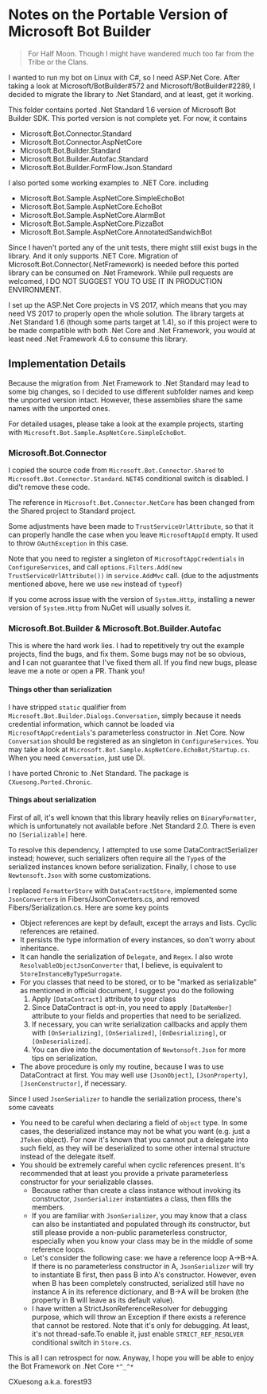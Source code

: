 # Notes on the Portable Version of Microsoft Bot Builder

>   For Half Moon. Though I might have wandered much too far from the Tribe or the Clans.

I wanted to run my bot on Linux with C#, so I need ASP.Net Core. After taking a look at Microsoft/BotBuilder#572 and Microsoft/BotBuilder#2289, I decided to migrate the library to .Net Standard, and at least, get it working.

This folder contains ported .Net Standard 1.6 version of Microsoft Bot Builder SDK. This ported version is not complete yet. For now, it contains

-   Microsoft.Bot.Connector.Standard
-   Microsoft.Bot.Connector.AspNetCore
-   Microsoft.Bot.Builder.Standard
-   Microsoft.Bot.Builder.Autofac.Standard
-   Microsoft.Bot.Builder.FormFlow.Json.Standard

I also ported some working examples to .NET Core. including

-   Microsoft.Bot.Sample.AspNetCore.SimpleEchoBot
-   Microsoft.Bot.Sample.AspNetCore.EchoBot
-   Microsoft.Bot.Sample.AspNetCore.AlarmBot
-   Microsoft.Bot.Sample.AspNetCore.PizzaBot
-   Microsoft.Bot.Sample.AspNetCore.AnnotatedSandwichBot

Since I haven't ported any of the unit tests, there might still exist bugs in the library. And it only supports .NET Core. Migration of Microsoft.Bot.Connector(.NetFramework) is needed before this ported library can be consumed on .Net Framework. While pull requests are welcomed, I DO NOT SUGGEST YOU TO USE IT IN PRODUCTION ENVIRONMENT.

I set up the ASP.Net Core projects in VS 2017, which means that you may need VS 2017 to properly open the whole solution. The library targets at .Net Standard 1.6 (though some parts target at 1.4), so if this project were to be made compatible with both .Net Core and .Net Framework, you would at least need .Net Framework 4.6 to consume this library.

## Implementation Details

Because the migration from .Net Framework to .Net Standard may lead to some big changes, so I decided to use different subfolder names and keep the unported version intact. However, these assemblies share the same names with the unported ones.

For detailed usages, please take a look at the example projects, starting with `Microsoft.Bot.Sample.AspNetCore.SimpleEchoBot`.

### Microsoft.Bot.Connector

I copied the source code from `Microsoft.Bot.Connector.Shared` to `Microsoft.Bot.Connector.Standard`. `NET45` conditional switch is disabled. I did't remove these code.

The reference in `Microsoft.Bot.Connector.NetCore` has been changed from the Shared project to Standard project.

Some adjustments have been made to `TrustServiceUrlAttribute`, so that it can properly handle the case when you leave `MicrosoftAppId` empty. It used to throw `OAuthException` in this case.

Note that you need to register a singleton of `MicrosoftAppCredentials` in `ConfigureServices`, and call `options.Filters.Add(new TrustServiceUrlAttribute())` in `service.AddMvc` call. (due to the adjustments mentioned above, here we use `new` instead of `typeof`)

If you come across issue with the version of `System.Http`, installing a newer version of `System.Http` from NuGet will usually solves it.

### Microsoft.Bot.Builder & Microsoft.Bot.Builder.Autofac

This is where the hard work lies. I had to repetitively try out the example projects, find the bugs, and fix them. Some bugs may not be so obvious, and I can not guarantee that I've fixed them all. If you find new bugs, please leave me a note or open a PR. Thank you!

#### Things other than serialization

I have stripped `static` qualifier from `Microsoft.Bot.Builder.Dialogs.Conversation`, simply because it needs credential information, which cannot be loaded via `MicrosoftAppCredentials`'s parameterless constructor in .Net Core. Now `Conversation` should be registered as an singleton in `ConfigureServices`. You may take a look at `Microsoft.Bot.Sample.AspNetCore.EchoBot/Startup.cs`. When you need  `Conversation`, just use DI.

I have ported Chronic to .Net Standard. The package is `CXuesong.Ported.Chronic`.

#### Things about serialization

First of all, it's well known that this library heavily relies on `BinaryFormatter`, which is unfortunately not available before .Net Standard 2.0. There is even no `[Serializable]` here.

To resolve this dependency, I attempted to use some DataContractSerializer instead; however, such serializers often require all the `Type`s of the serialized instances known before serialization. Finally, I chose to use `Newtonsoft.Json` with some customizations.

I replaced `FormatterStore` with `DataContractStore`, implemented some `JsonConverter`s in Fibers/JsonConverters.cs, and removed Fibers/Serialization.cs. Here are some key points

*   Object references are kept by default, except the arrays and lists. Cyclic references are retained.
*   It persists the type information of every instances, so don't worry about inheritance.
*   It can handle the serialization of `Delegate`, and `Regex`. I also wrote `ResolvableObjectJsonConverter` that, I believe, is equivalent to `StoreInstanceByTypeSurrogate`.
*   For you classes that need to be stored, or to be "marked as serializable" as mentioned in official document, I suggest you do the following
    1.  Apply `[DataContract]` attribute to your class
    2.  Since DataContract is opt-in, you need to apply `[DataMember]` attribute to your fields and properties that need to be serialized.
    3.  If necessary, you can write serialization callbacks and apply them with `[OnSerializing]`, `[OnSerialized]`, `[OnDesrializing]`, or `[OnDeserialized]`.
    4.  You can dive into the documentation of `Newtonsoft.Json` for more tips on serialization.
*   The above procedure is only my routine, because I was to use DataContract at first. You may well use `[JsonObject]`, `[JsonProperty]`, `[JsonConstructor]`, if necessary.

Since I used `JsonSerializer` to handle the serialization process, there's some caveats

-   You need to be careful when declaring a field of `object` type. In some cases, the deserialized instance may not be what you want (e.g. just a `JToken` object). For now it's known that you cannot put a delegate into such field, as they will be deserialized to some other internal structure instead of the delegate itself.
-   You should be extremely careful when cyclic references present. It's recommended that at least you provide a private parameterless constructor for your serializable classes.
    -   Because rather than create a class instance without invoking its constructor, `JsonSerializer` instantiates a class, then fills the members.
    -   If you are familiar with `JsonSerializer`, you may know that a class can also be instantiated and populated through its constructor, but still please provide a non-public parameterless constructor, especially when you know your class may be in the middle of some reference loops.
    -   Let's consider the following case: we have a reference loop A→B→A. If there is no parameterless constructor in A, `JsonSerializer` will try to instantiate B first, then pass B into A's constructor. However, even when B has been completely constructed, serialized still have no instance A in its reference dictionary, and B→A will be broken (the property in B will leave as its default value).
    -   I have written a StrictJsonReferenceResolver for debugging purpose, which will throw an Exception if there exists a reference that cannot be restored. Note that it's only for debugging. At least, it's not thread-safe.To enable it, just enable `STRICT_REF_RESOLVER` conditional switch in `Store.cs`.


This is all I can retrospect for now. Anyway, I hope you will be able to enjoy the Bot Framework on .Net Core `*^_^*`

CXuesong a.k.a. forest93
